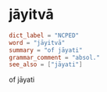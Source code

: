 # jāyitvā

``` toml
dict_label = "NCPED"
word = "jāyitvā"
summary = "of jāyati"
grammar_comment = "absol."
see_also = ["jāyati"]
```

of jāyati

